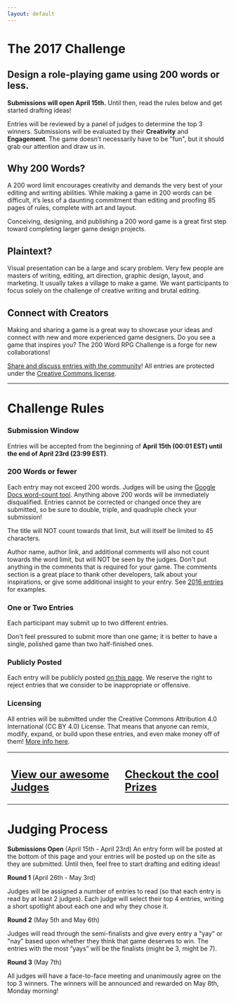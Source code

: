 ```yaml
---
layout: default
---
```


# The 2017 Challenge

## Design a role-playing game using 200 words or less.

**Submissions will open April 15th.** Until then, read the rules below and get started drafting ideas!

Entries will be reviewed by a panel of judges to determine the top 3 winners. Submissions will be evaluated by their **Creativity** and **Engagement**. The game doesn’t necessarily have to be "fun", but it should grab our attention and draw us in.

## Why 200 Words?

A 200 word limit encourages creativity and demands the very best of your editing and writing abilities. While making a game in 200 words can be difficult, it’s less of a daunting commitment than editing and proofing 85 pages of rules, complete with art and layout.

Conceiving, designing, and publishing a 200 word game is a great first step toward completing larger game design projects.

## Plaintext?

Visual presentation can be a large and scary problem. Very few people are masters of writing, editing, art direction, graphic design, layout, and marketing. It usually takes a village to make a game. We want participants to focus solely on the challenge of creative writing and brutal editing.

## Connect with Creators

Making and sharing a game is a great way to showcase your ideas and connect with new and more experienced game designers. Do you see a game that inspires you? The 200 Word RPG Challenge is a forge for new collaborations! 

[Share and discuss entries with the community](https://plus.google.com/u/0/communities/117723893121798044489)! All entries are protected under the [Creative Commons license]({{site.baseurl}}/licensing).

<hr>

# Challenge Rules

### Submission Window
Entries will be accepted from the beginning of **April 15th (00:01 EST) until the end of April 23rd (23:99 EST)**.

### 200 Words or fewer 
Each entry may not exceed 200 words. Judges will be using the [Google Docs word-count tool](https://support.google.com/docs/answer/39003). Anything above 200 words will be immediately disqualified. Entries cannot be corrected or changed once they are submitted, so be sure to double, triple, and quadruple check your submission!

The title will NOT count towards that limit, but will itself be limited to 45 characters. 

Author name, author link, and additional comments will also not count towards the word limit, but will NOT be seen by the judges. Don't put anything in the comments that is required for your game. The comments section is a great place to thank other developers, talk about your inspirations, or give some additional insight to your entry. See [2016 entries]({{site.baseurl}}/2016entries) for examples.

### One or Two Entries
Each participant may submit up to two different entries.

Don't feel pressured to submit more than one game; it is better to have a single, polished game than two half-finished ones. 

### Publicly Posted
Each entry will be publicly posted [on this page]({{site.baseurl}}/2017entries). We reserve the right to reject entries that we consider to be inappropriate or offensive. 

### Licensing
All entries will be submitted under the Creative Commons Attribution 4.0 International (CC BY 4.0) License. That means that anyone can remix, modify, expand, or build upon these entries, and even make money off of them! [More info here]({{site.baseurl}}/licensing).


<table>
  <tr>
    <td><h2><a href="{{site.baseurl}}/judges">View our awesome Judges</a></h2></td>
    <td><h2><a href="{{site.baseurl}}/prizes">Checkout the cool Prizes</a></h2></td>
  </tr>
</table>

# Judging Process

**Submissions Open** (April 15th - April 23rd)
An entry form will be posted at the bottom of this page and your entries will be posted up on the site as they are submitted. Until then, feel free to start drafting and editing ideas!

**Round 1** (April 26th - May 3rd)

Judges will be assigned a number of entries to read (so that each entry is read by at least 2 judges). Each judge will select their top 4 entries, writing a short spotlight about each one and why they chose it. 

**Round 2** (May 5th and May 6th)

Judges will read through the semi-finalists and give every entry a "yay" or "nay" based upon whether they think that game deserves to win. The entries with the most “yays” will be the finalists (might be 3, might be 7).

**Round 3** (May 7th)

All judges will have a face-to-face meeting and unanimously agree on the top 3 winners. The winners will be announced and rewarded on May 8th, Monday morning!
